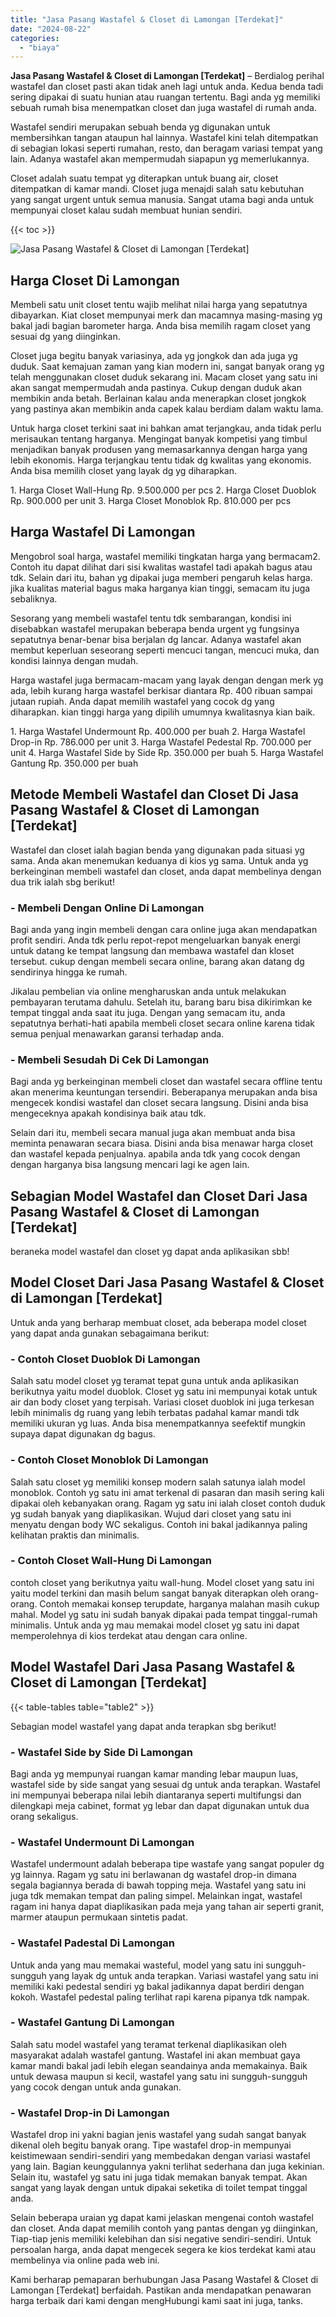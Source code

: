 ```yaml
---
title: "Jasa Pasang Wastafel & Closet di Lamongan [Terdekat]"
date: "2024-08-22"
categories: 
  - "biaya"
---
```


**Jasa Pasang Wastafel & Closet di Lamongan \[Terdekat\]** – Berdialog perihal wastafel dan closet pasti akan tidak aneh lagi untuk anda. Kedua benda tadi sering dipakai di suatu hunian atau ruangan tertentu. Bagi anda yg memiliki sebuah rumah bisa menempatkan closet dan juga wastafel di rumah anda.

Wastafel sendiri merupakan sebuah benda yg digunakan untuk membersihkan tangan ataupun hal lainnya. Wastafel kini telah ditempatkan di sebagian lokasi seperti rumahan, resto, dan beragam variasi tempat yang lain. Adanya wastafel akan mempermudah siapapun yg memerlukannya.

Closet adalah suatu tempat yg diterapkan untuk buang air, closet ditempatkan di kamar mandi. Closet juga menajdi salah satu kebutuhan yang sangat urgent untuk semua manusia. Sangat utama bagi anda untuk mempunyai closet kalau sudah membuat hunian sendiri.

{{< toc >}}

![Jasa Pasang Wastafel & Closet di Lamongan [Terdekat]](/images/wastafel-closet-murah05.png)

## Harga Closet Di Lamongan

Membeli satu unit closet tentu wajib melihat nilai harga yang sepatutnya dibayarkan. Kiat closet mempunyai merk dan macamnya masing-masing yg bakal jadi bagian barometer harga. Anda bisa memilih ragam closet yang sesuai dg yang diinginkan.

Closet juga begitu banyak variasinya, ada yg jongkok dan ada juga yg duduk. Saat kemajuan zaman yang kian modern ini, sangat banyak orang yg telah menggunakan closet duduk sekarang ini. Macam closet yang satu ini akan sangat mempermudah anda pastinya. Cukup dengan duduk akan membikin anda betah. Berlainan kalau anda menerapkan closet jongkok yang pastinya akan membikin anda capek kalau berdiam dalam waktu lama.

Untuk harga closet terkini saat ini bahkan amat terjangkau, anda tidak perlu merisaukan tentang harganya. Mengingat banyak kompetisi yang timbul menjadikan banyak produsen yang memasarkannya dengan harga yang lebih ekonomis. Harga terjangkau tentu tidak dg kwalitas yang ekonomis. Anda bisa memilih closet yang layak dg yg diharapkan.

1\. Harga Closet Wall-Hung Rp. 9.500.000 per pcs 2. Harga Closet Duoblok Rp. 900.000 per unit 3. Harga Closet Monoblok Rp. 810.000 per pcs

## Harga Wastafel Di Lamongan

Mengobrol soal harga, wastafel memiliki tingkatan harga yang bermacam2. Contoh itu dapat dilihat dari sisi kwalitas wastafel tadi apakah bagus atau tdk. Selain dari itu, bahan yg dipakai juga memberi pengaruh kelas harga. jika kualitas material bagus maka harganya kian tinggi, semacam itu juga sebaliknya.

Sesorang yang membeli wastafel tentu tdk sembarangan, kondisi ini disebabkan wastafel merupakan beberapa benda urgent yg fungsinya sepatutnya benar-benar bisa berjalan dg lancar. Adanya wastafel akan membut keperluan seseorang seperti mencuci tangan, mencuci muka, dan kondisi lainnya dengan mudah.

Harga wastafel juga bermacam-macam yang layak dengan dengan merk yg ada, lebih kurang harga wastafel berkisar diantara Rp. 400 ribuan sampai jutaan rupiah. Anda dapat memilih wastafel yang cocok dg yang diharapkan. kian tinggi harga yang dipilih umumnya kwalitasnya kian baik.

1\. Harga Wastafel Undermount Rp. 400.000 per buah 2. Harga Wastafel Drop-in Rp. 786.000 per unit 3. Harga Wastafel Pedestal Rp. 700.000 per unit 4. Harga Wastafel Side by Side Rp. 350.000 per buah 5. Harga Wastafel Gantung Rp. 350.000 per buah

## Metode Membeli Wastafel dan Closet Di Jasa Pasang Wastafel & Closet di Lamongan \[Terdekat\]

Wastafel dan closet ialah bagian benda yang digunakan pada situasi yg sama. Anda akan menemukan keduanya di kios yg sama. Untuk anda yg berkeinginan membeli wastafel dan closet, anda dapat membelinya dengan dua trik ialah sbg berikut!

### \- Membeli Dengan Online Di Lamongan

Bagi anda yang ingin membeli dengan cara online juga akan mendapatkan profit sendiri. Anda tdk perlu repot-repot mengeluarkan banyak energi untuk datang ke tempat langsung dan membawa wastafel dan kloset tersebut. cukup dengan membeli secara online, barang akan datang dg sendirinya hingga ke rumah.

Jikalau pembelian via online mengharuskan anda untuk melakukan pembayaran terutama dahulu. Setelah itu, barang baru bisa dikirimkan ke tempat tinggal anda saat itu juga. Dengan yang semacam itu, anda sepatutnya berhati-hati apabila membeli closet secara online karena tidak semua penjual menawarkan garansi terhadap anda.

### \- Membeli Sesudah Di Cek Di Lamongan

Bagi anda yg berkeinginan membeli closet dan wastafel secara offline tentu akan menerima keuntungan tersendiri. Beberapanya merupakan anda bisa mengecek kondisi wastafel dan closet secara langsung. Disini anda bisa mengeceknya apakah kondisinya baik atau tdk.

Selain dari itu, membeli secara manual juga akan membuat anda bisa meminta penawaran secara biasa. Disini anda bisa menawar harga closet dan wastafel kepada penjualnya. apabila anda tdk yang cocok dengan dengan harganya bisa langsung mencari lagi ke agen lain.

## Sebagian Model Wastafel dan Closet Dari Jasa Pasang Wastafel & Closet di Lamongan \[Terdekat\]

beraneka model wastafel dan closet yg dapat anda aplikasikan sbb!

## Model Closet Dari Jasa Pasang Wastafel & Closet di Lamongan \[Terdekat\]

Untuk anda yang berharap membuat closet, ada beberapa model closet yang dapat anda gunakan sebagaimana berikut:

### \- Contoh Closet Duoblok Di Lamongan

Salah satu model closet yg teramat tepat guna untuk anda aplikasikan berikutnya yaitu model duoblok. Closet yg satu ini mempunyai kotak untuk air dan body closet yang terpisah. Variasi closet duoblok ini juga terkesan lebih minimalis dg ruang yang lebih terbatas padahal kamar mandi tdk memiliki ukuran yg luas. Anda bisa menempatkannya seefektif mungkin supaya dapat digunakan dg bagus.

### \- Contoh Closet Monoblok Di Lamongan

Salah satu closet yg memiliki konsep modern salah satunya ialah model monoblok. Contoh yg satu ini amat terkenal di pasaran dan masih sering kali dipakai oleh kebanyakan orang. Ragam yg satu ini ialah closet contoh duduk yg sudah banyak yang diaplikasikan. Wujud dari closet yang satu ini menyatu dengan body WC sekaligus. Contoh ini bakal jadikannya paling kelihatan praktis dan minimalis.

### \- Contoh Closet Wall-Hung Di Lamongan

contoh closet yang berikutnya yaitu wall-hung. Model closet yang satu ini yaitu model terkini dan masih belum sangat banyak diterapkan oleh orang-orang. Contoh memakai konsep terupdate, harganya malahan masih cukup mahal. Model yg satu ini sudah banyak dipakai pada tempat tinggal-rumah minimalis. Untuk anda yg mau memakai model closet yg satu ini dapat memperolehnya di kios terdekat atau dengan cara online.

## Model Wastafel Dari Jasa Pasang Wastafel & Closet di Lamongan \[Terdekat\]

{{< table-tables table="table2" >}}

Sebagian model wastafel yang dapat anda terapkan sbg berikut!

### \- Wastafel Side by Side Di Lamongan

Bagi anda yg mempunyai ruangan kamar manding lebar maupun luas, wastafel side by side sangat yang sesuai dg untuk anda terapkan. Wastafel ini mempunyai beberapa nilai lebih diantaranya seperti multifungsi dan dilengkapi meja cabinet, format yg lebar dan dapat digunakan untuk dua orang sekaligus.

### \- Wastafel Undermount Di Lamongan

Wastafel undermount adalah beberapa tipe wastafe yang sangat populer dg yg lainnya. Ragam yg satu ini berlawanan dg wastafel drop-in dimana segala bagiannya berada di bawah topping meja. Wastafel yang satu ini juga tdk memakan tempat dan paling simpel. Melainkan ingat, wastafel ragam ini hanya dapat diaplikasikan pada meja yang tahan air seperti granit, marmer ataupun permukaan sintetis padat.

### \- Wastafel Padestal Di Lamongan

Untuk anda yang mau memakai wasteful, model yang satu ini sungguh-sungguh yang layak dg untuk anda terapkan. Variasi wastafel yang satu ini memiliki kaki pedestal sendiri yg bakal jadikannya dapat berdiri dengan kokoh. Wastafel pedestal paling terlihat rapi karena pipanya tdk nampak.

### \- Wastafel Gantung Di Lamongan

Salah satu model wastafel yang teramat terkenal diaplikasikan oleh masyarakat adalah wastafel gantung. Wastafel ini akan membuat gaya kamar mandi bakal jadi lebih elegan seandainya anda memakainya. Baik untuk dewasa maupun si kecil, wastafel yang satu ini sungguh-sungguh yang cocok dengan untuk anda gunakan.

### \- Wastafel Drop-in Di Lamongan

Wastafel drop ini yakni bagian jenis wastafel yang sudah sangat banyak dikenal oleh begitu banyak orang. Tipe wastafel drop-in mempunyai keistimewaan sendiri-sendiri yang membedakan dengan variasi wastafel yang lain. Bagian keunggulannya yakni terlihat sederhana dan juga kekinian. Selain itu, wastafel yg satu ini juga tidak memakan banyak tempat. Akan sangat yang layak dengan untuk dipakai seketika di toilet tempat tinggal anda.

Selain beberapa uraian yg dapat kami jelaskan mengenai contoh wastafel dan closet. Anda dapat memilih contoh yang pantas dengan yg diinginkan, Tiap-tiap jenis memiliki kelebihan dan sisi negative sendiri-sendiri. Untuk persoalan harga, anda dapat mengecek segera ke kios terdekat kami atau membelinya via online pada web ini.

Kami berharap pemaparan berhubungan Jasa Pasang Wastafel & Closet di Lamongan \[Terdekat\] berfaidah. Pastikan anda mendapatkan penawaran harga terbaik dari kami dengan mengHubungi kami saat ini juga, tanks.
